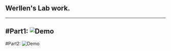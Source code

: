 ## Werllen's Lab work.
-----------------------------------
#Part1:
![Demo](display/GoslingLoveLace_demo1.gif)
-----------------------------------
#Part2:
![Demo](display/GoslingLoveLace_demo2.gif)
